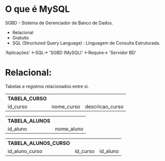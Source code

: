 # O que é MySQL

SGBD - Sistema de Gerenciador de Banco de Dados.

- Relacional
- Gratuito
- SQL (Structured Query Language) : Linguagem de Consulta Estruturada.

'Aplicações' <-SQL->  'SGBD (MySQL)' <-Require-> 'Servidor BD'

# Relacional:

Tabelas e registros relacionados entre si.

<table name="TABELA_CURSO">
    <tr>
        <th>TABELA_CURSO</th>        
    </tr>
    <tr>
        <td>id_curso</td> <!-- RELACIONAL A TABELA_ALUNOS_CURSO-->
        <td>nome_curso</td>
        <td>descricao_curso</td>
    </tr>
</table>

<table name="TABELA_ALUNOS">
    <tr>
        <th>TABELA_ALUNOS</th>        
    </tr>
    <tr>
        <td>id_aluno</td> <!-- RELACIONAL A TABELA_ALUNOS_CURSO-->
        <td>nome_aluno</td>
    </tr>
</table>

<table name="TABELA_ALUNOS_CURSO">
    <tr>
        <th>TABELA_ALUNOS_CURSO</th>        
    </tr>
    <tr>
        <td>id_aluno_curso</td> 
        <td>id_curso</td> <!-- RELACIONAL A TABELA_CURSO-->
        <td>id_aluno</td> <!-- RELACIONAL A TABELA_ALUNOS-->
    </tr>
</table>
